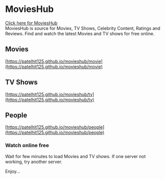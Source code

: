# MoviesHub

[Click here for MoviesHub](https://patelhit125.github.io/movieshub)  
MoviesHub is source for Movies, TV Shows, Celebrity Content, Ratings and Reviews. Find and watch the latest Movies and TV shows for free online.

## Movies

[https://patelhit125.github.io/movieshub/movie](https://patelhit125.github.io/movieshub/movie)

## TV Shows

[https://patelhit125.github.io/movieshub/tv](https://patelhit125.github.io/movieshub/tv)

## People

[https://patelhit125.github.io/movieshub/people](https://patelhit125.github.io/movieshub/people)

### Watch online free

Wait for few minutes to load Movies and TV shows. If one server not working, try another server.

Enjoy...